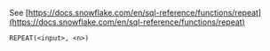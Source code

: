 See [https://docs.snowflake.com/en/sql-reference/functions/repeat](https://docs.snowflake.com/en/sql-reference/functions/repeat)
```
REPEAT(<input>, <n>)
```

